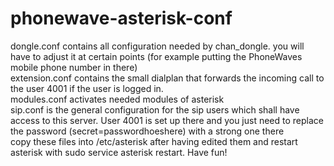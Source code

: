 # phonewave-asterisk-conf
dongle.conf contains all configuration needed by chan_dongle. you will have to adjust it at certain points (for example putting the PhoneWaves mobile phone number in there)  
extension.conf contains the small dialplan that forwards the incoming call to the user 4001 if the user is logged in.  
modules.conf activates needed modules of asterisk  
sip.conf is the general configuration for the sip users which shall have access to this server. User 4001 is set up there and you just need to replace the password (secret=passwordhoeshere) with a strong one there  
copy these files into /etc/asterisk after having edited them and restart asterisk with sudo service asterisk restart. Have fun!
